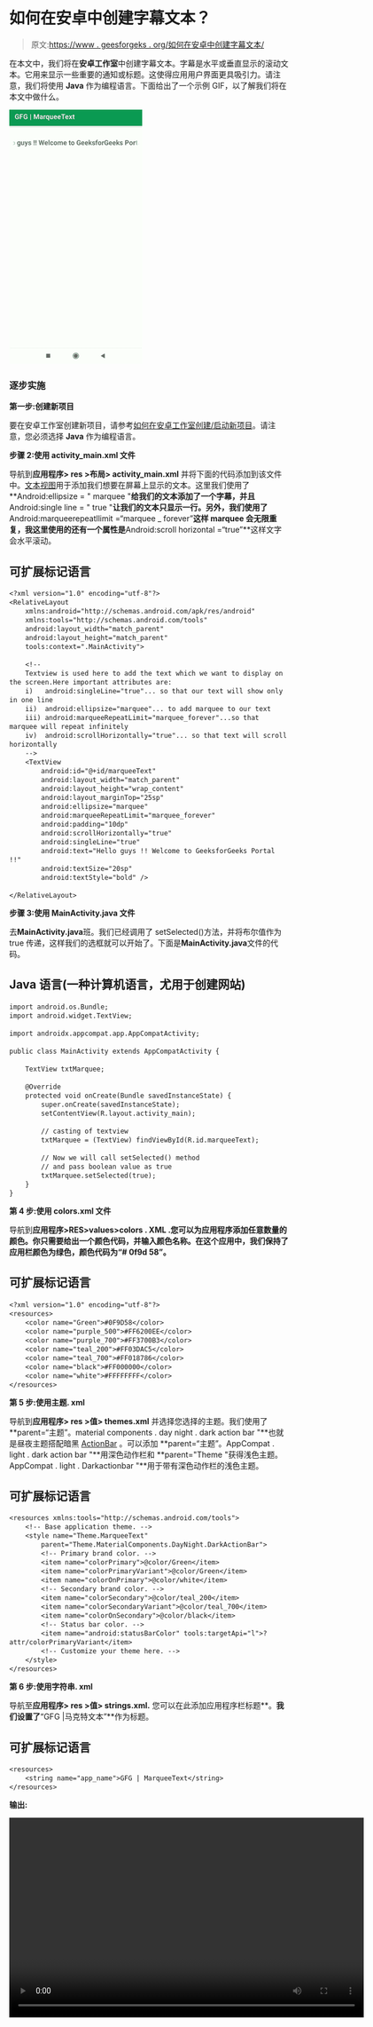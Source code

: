# 如何在安卓中创建字幕文本？

> 原文:[https://www . geesforgeks . org/如何在安卓中创建字幕文本/](https://www.geeksforgeeks.org/how-to-create-marquee-text-in-android/)

在本文中，我们将在**安卓工作室**中创建字幕文本。字幕是水平或垂直显示的滚动文本。它用来显示一些重要的通知或标题。这使得应用用户界面更具吸引力。请注意，我们将使用 **Java** 作为编程语言。下面给出了一个示例 GIF，以了解我们将在本文中做什么。

![Create Marquee Text in Android Sample GIF](img/90bcfe3cf235b1ba3b021e884fcbbfed.png)

### 逐步实施

**第一步:创建新项目**

要在安卓工作室创建新项目，请参考[如何在安卓工作室创建/启动新项目](https://www.geeksforgeeks.org/android-how-to-create-start-a-new-project-in-android-studio/)。请注意，您必须选择 **Java** 作为编程语言。

**步骤 2:使用 activity_main.xml 文件**

导航到**应用程序> res >布局> activity_main.xml** 并将下面的代码添加到该文件中。[文本视图](https://www.geeksforgeeks.org/working-with-the-textview-in-android/)用于添加我们想要在屏幕上显示的文本。这里我们使用了**Android:ellipsize = " marquee "**给我们的文本添加了一个字幕，并且**Android:single line = " true "**让我们的文本只显示一行。另外，我们使用了**Android:marqueerepeatllimit =“marquee _ forever”**这样 marquee 会无限重复，我这里使用的还有一个属性是**Android:scroll horizontal =“true”**这样文字会水平滚动。

## 可扩展标记语言

```
<?xml version="1.0" encoding="utf-8"?>
<RelativeLayout 
    xmlns:android="http://schemas.android.com/apk/res/android"
    xmlns:tools="http://schemas.android.com/tools"
    android:layout_width="match_parent"
    android:layout_height="match_parent"
    tools:context=".MainActivity">

    <!--
    Textview is used here to add the text which we want to display on the screen.Here important attributes are:
    i)   android:singleLine="true"... so that our text will show only in one line
    ii)  android:ellipsize="marquee"... to add marquee to our text
    iii) android:marqueeRepeatLimit="marquee_forever"...so that marquee will repeat infinitely
    iv)  android:scrollHorizontally="true"... so that text will scroll horizontally
    -->
    <TextView
        android:id="@+id/marqueeText"
        android:layout_width="match_parent"
        android:layout_height="wrap_content"
        android:layout_marginTop="25sp"
        android:ellipsize="marquee"
        android:marqueeRepeatLimit="marquee_forever"
        android:padding="10dp"
        android:scrollHorizontally="true"
        android:singleLine="true"
        android:text="Hello guys !! Welcome to GeeksforGeeks Portal !!"
        android:textSize="20sp"
        android:textStyle="bold" />

</RelativeLayout>
```

**步骤 3:使用 MainActivity.java 文件**

去**MainActivity.java**班。我们已经调用了 setSelected()方法，并将布尔值作为 true 传递，这样我们的选框就可以开始了。下面是**MainActivity.java**文件的代码。

## Java 语言(一种计算机语言，尤用于创建网站)

```
import android.os.Bundle;
import android.widget.TextView;

import androidx.appcompat.app.AppCompatActivity;

public class MainActivity extends AppCompatActivity {

    TextView txtMarquee;

    @Override
    protected void onCreate(Bundle savedInstanceState) {
        super.onCreate(savedInstanceState);
        setContentView(R.layout.activity_main);

        // casting of textview
        txtMarquee = (TextView) findViewById(R.id.marqueeText);

        // Now we will call setSelected() method
        // and pass boolean value as true
        txtMarquee.setSelected(true);
    }
}
```

**第 4 步:使用 colors.xml 文件**

导航到**应用程序>RES>values>colors . XML .**您可以为应用程序添加任意数量的颜色。你只需要给出一个颜色代码，并输入颜色名称。在这个应用中，我们保持了应用栏颜色为绿色，颜色代码为**“# 0f9d 58”。**

## 可扩展标记语言

```
<?xml version="1.0" encoding="utf-8"?>
<resources>
    <color name="Green">#0F9D58</color>
    <color name="purple_500">#FF6200EE</color>
    <color name="purple_700">#FF3700B3</color>
    <color name="teal_200">#FF03DAC5</color>
    <color name="teal_700">#FF018786</color>
    <color name="black">#FF000000</color>
    <color name="white">#FFFFFFFF</color>
</resources>
```

**第 5 步:使用主题. xml**

导航到**应用程序> res >值> themes.xml** 并选择您选择的主题。我们使用了 **parent=“主题”。material components . day night . dark action bar "**也就是昼夜主题搭配暗黑 [ActionBar](https://www.geeksforgeeks.org/actionbar-in-android-with-example/) 。可以添加 **parent=“主题”。AppCompat . light . dark action bar "**用深色动作栏和 **parent="Theme "获得浅色主题。AppCompat . light . Darkactionbar "**用于带有深色动作栏的浅色主题。

## 可扩展标记语言

```
<resources xmlns:tools="http://schemas.android.com/tools">
    <!-- Base application theme. -->
    <style name="Theme.MarqueeText"
        parent="Theme.MaterialComponents.DayNight.DarkActionBar">
        <!-- Primary brand color. -->
        <item name="colorPrimary">@color/Green</item>
        <item name="colorPrimaryVariant">@color/Green</item>
        <item name="colorOnPrimary">@color/white</item>
        <!-- Secondary brand color. -->
        <item name="colorSecondary">@color/teal_200</item>
        <item name="colorSecondaryVariant">@color/teal_700</item>
        <item name="colorOnSecondary">@color/black</item>
        <!-- Status bar color. -->
        <item name="android:statusBarColor" tools:targetApi="l">?attr/colorPrimaryVariant</item>
        <!-- Customize your theme here. -->
    </style>
</resources>
```

**第 6 步:使用字符串. xml**

导航至**应用程序> res >值> strings.xml.** 您可以在此添加应用程序栏标题**。**我们设置了**“GFG |马克特文本”**作为标题。

## 可扩展标记语言

```
<resources>
    <string name="app_name">GFG | MarqueeText</string>
</resources>
```

**输出:**

<video class="wp-video-shortcode" id="video-580935-1" width="640" height="360" preload="metadata" controls=""><source type="video/mp4" src="https://media.geeksforgeeks.org/wp-content/uploads/20210324194126/Screenrecorder-2021-03-24-17-51-23-254.mp4?_=1">[https://media.geeksforgeeks.org/wp-content/uploads/20210324194126/Screenrecorder-2021-03-24-17-51-23-254.mp4](https://media.geeksforgeeks.org/wp-content/uploads/20210324194126/Screenrecorder-2021-03-24-17-51-23-254.mp4)</video>